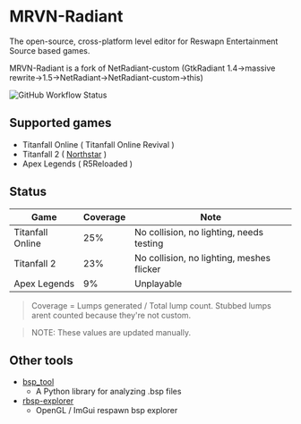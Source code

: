 # MRVN-Radiant

The open-source, cross-platform level editor for Reswapn Entertainment Source based games.

MRVN-Radiant is a fork of NetRadiant-custom (GtkRadiant 1.4&rarr;massive rewrite&rarr;1.5&rarr;NetRadiant&rarr;NetRadiant-custom&rarr;this)

<img alt="GitHub Workflow Status" src="https://img.shields.io/github/workflow/status/F1F7Y/MRVN-radiant/build?style=for-the-badge">

## Supported games
- Titanfall Online ( Titanfall Online Revival )
- Titanfall 2 ( [Northstar](https://northstar.tf) )
- Apex Legends ( R5Reloaded )

## Status
| Game | Coverage | Note |
|------|----------|------|
| Titanfall Online | 25% | No collision, no lighting, needs testing |
| Titanfall 2 | 23% | No collision, no lighting, meshes flicker |
| Apex Legends | 9% | Unplayable |

> Coverage = Lumps generated / Total lump count. Stubbed lumps arent counted because they're not custom.

> NOTE: These values are updated manually.

## Other tools
- [bsp_tool](https://github.com/snake-biscuits/bsp_tool)
    - A Python library for analyzing .bsp files
- [rbsp-explorer](https://gitlab.com/F1FTY/rbsp-explorer)
    - OpenGL / ImGui respawn bsp explorer
